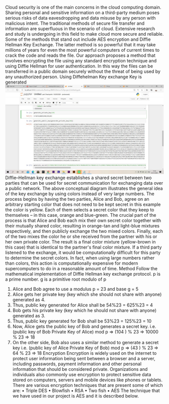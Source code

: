 Cloud security is one of the main concerns in the cloud computing domain. Sharing personal and sensitive information on a third-party medium poses serious risks of data eavesdropping and data misuse by any person with malicious intent. The traditional methods of secure file transfer and information are superfluous in the scenario of cloud. Extensive research and study is undergoing in this field to make cloud more secure and reliable. Some of the methods that stand out include AES encryption and Diffie Hellman Key Exchange. The latter method is so powerful that it may take millions of years for even the most powerful computers of current times to crack the code and reads the file. Our approach proposes a method that involves encrypting the file using any standard encryption technique and using Diffie Hellman for user authentication. In this way the files can be transferred in a public domain securely without the threat of being used by any unauthorized person.
Using Diffehelman Key exchange Key is generated
![](src/application/key%20generation.jpeg)
Diffie–Hellman key exchange establishes a shared secret between two parties that can be used for secret communication for exchanging data over a public network. The above conceptual diagram illustrates the general idea of the key exchange by using colors instead of very large numbers. The process begins by having the two parties, Alice and Bob, agree on an arbitrary starting color that does not need to be kept secret in this example the color is yellow. Each of them selects a secret color that they keep to themselves – in this case, orange and blue-green. The crucial part of the process is that Alice and Bob each mix their own secret color together with their mutually shared color, resulting in orange-tan and light-blue mixtures respectively, and then publicly exchange the two mixed colors. Finally, each of the two mixes the color he or she received from the partner with his or her own private color. The result is a final color mixture (yellow-brown in this case) that is identical to the partner's final color mixture. If a third party listened to the exchange, it would be computationally difficult for this party to determine the secret colors. In fact, when using large numbers rather than colors, this action is computationally expensive for modern supercomputers to do in a reasonable amount of time.
Method
 Follow the mathematical implementation of Diffie Hellman key exchange protocol.
 p is a prime number. 
g is a primitive root modulo of p 
1. Alice and Bob agree to use a modulus p = 23 and base g = 5 
2. Alice gets her private key (key which she should not share with anyone) generated as 4. 
3. Thus, public key generated for Alice shall be 54%23 = 625%23 = 4
 4. Bob gets his private key (key which he should not share with anyone) generated as 3.
 5. Thus, public key generated for Bob shall be 53%23 = 125%23 = 10
 6. Now, Alice gets the public key of Bob and generates a secret key. i.e. (public key of Bob Private Key of Alice) mod p => (104 ) % 23 => 10000 % 23 => 18
 7. On the other side, Bob also uses a similar method to generate a secret key i.e. (public key of Alice Private Key of Bob) mod p => (43 ) % 23 => 64 % 23 => 18
 Encryption
 Encryption is widely used on the internet to protect user information being sent between a browser and a server, including passwords, payment information and other personal information that should be considered private. Organizations and individuals also commonly use encryption to protect sensitive data stored on computers, servers and mobile devices like phones or tablets. There are various encryption techniques that are present some of which are:
 • Triple DES
 • Blowfish 
• RSA 
• Two fish 
• AES 
The technique that we have used in our project is AES and it is described below.
![]()
